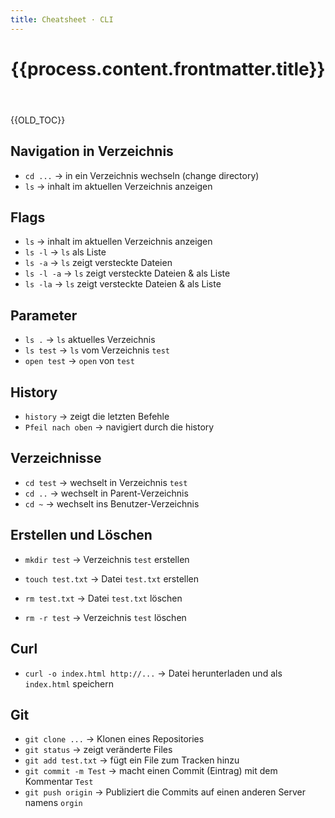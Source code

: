 ```yaml
---
title: Cheatsheet · CLI
---
```

<header>

# {{process.content.frontmatter.title}}

</header>


{{OLD_TOC}}

## Navigation in Verzeichnis

* `cd ...` → in ein Verzeichnis wechseln (change directory)
* `ls` → inhalt im aktuellen Verzeichnis anzeigen

## Flags

* `ls` → inhalt im aktuellen Verzeichnis anzeigen
* `ls -l` → `ls` als Liste
* `ls -a` → `ls` zeigt versteckte Dateien
* `ls -l -a` → `ls` zeigt versteckte Dateien & als Liste
* `ls -la` → `ls` zeigt versteckte Dateien & als Liste


## Parameter
* `ls .` → `ls` aktuelles Verzeichnis
* `ls test` → `ls` vom Verzeichnis `test`
* `open test` → `open` von `test`


## History

* `history` → zeigt die letzten Befehle
* `Pfeil nach oben` → navigiert durch die history


## Verzeichnisse

* `cd test` → wechselt in Verzeichnis `test`  
* `cd ..` → wechselt in Parent-Verzeichnis
* `cd ~` → wechselt ins Benutzer-Verzeichnis


## Erstellen und Löschen

* `mkdir test` → Verzeichnis `test` erstellen
* `touch test.txt` → Datei `test.txt` erstellen

* `rm test.txt` → Datei `test.txt` löschen
* `rm -r test` → Verzeichnis `test` löschen


## Curl

* `curl -o index.html http://...` → Datei herunterladen und als `index.html` speichern


## Git

* `git clone ...` → Klonen eines Repositories
* `git status` → zeigt veränderte Files
* `git add test.txt` → fügt ein File zum Tracken hinzu
* `git commit -m Test` → macht einen Commit (Eintrag) mit dem Kommentar `Test`
* `git push origin` → Publiziert die Commits auf einen anderen Server namens `orgin`
